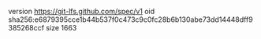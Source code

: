 version https://git-lfs.github.com/spec/v1
oid sha256:e6879395cce1b44b537f0c473c9c0fc28b6b130abe73dd14448dff9385268ccf
size 1663
